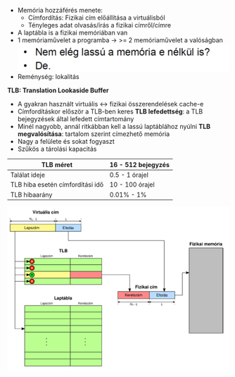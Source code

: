 - Memória hozzáférés menete:
	- Címfordítás: Fizikai cím előállítása a virtuálisból
	- Tényleges adat olvasás/írás a fizikai címről/címre
- A laptábla is a fizikai memóriában van
- 1 memóriaművelet a programba
	-> >= 2 memóriaművelet a valóságban
	![Aranyköpés](Images/aranykopes.png)
- Reménység: lokalitás

**TLB: Translation Lookaside Buffer**
- A gyakran használt virtuális <-> fizikai összerendelések cache-e
- Címfordításkor először a TLB-ben keres
**TLB lefedettség**: a TLB bejegyzések által lefedett címtartomány
- Minél nagyobb, annál ritkábban kell a lassú laptáblához nyúlni
**TLB megvalósítása**: tartalom szerint címezhető memória
- Nagy a felülete és sokat fogyaszt
- Szűkös a tárolási kapacitás

| TLB méret                        | 16 - 512 bejegyzés |
| -------------------------------- | ------------------ |
| Találat ideje                    | 0.5 - 1 órajel     |
| TLB hiba esetén címfordítási idő | 10 - 100 órajel    |
| TLB hibaarány                    | 0.01% - 1%         |
![TLB ábra](Images/tlb.png)
